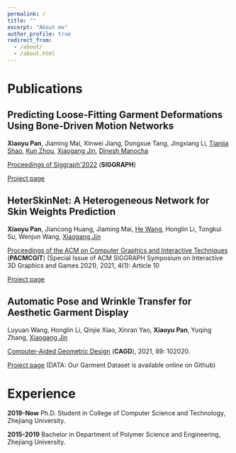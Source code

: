 ```yaml
---
permalink: /
title: ""
excerpt: "About me"
author_profile: true
redirect_from: 
  - /about/
  - /about.html
---
```


# Publications

## Predicting Loose-Fitting Garment Deformations Using Bone-Driven Motion Networks

**Xiaoyu Pan**, Jiaming Mai, Xinwei Jiang, Dongxue Tang, Jingxiang Li, [Tianjia Shao](http://tianjiashao.com/), [Kun Zhou](http://kunzhou.net/), [Xiaogang Jin](http://www.cad.zju.edu.cn/home/jin/), [Dinesh Manocha](https://www.cs.umd.edu/people/dmanocha)

[Proceedings of Siggraph'2022](https://s2022.siggraph.org/) (**SIGGRAPH**)

[Project page](http://www.cad.zju.edu.cn/home/jin/SigCloth2022/SigCloth2022.htm)

## HeterSkinNet: A Heterogeneous Network for Skin Weights Prediction 
**Xiaoyu Pan**, Jiancong Huang, Jiaming Mai, [He Wang](http://drhewang.com/), Honglin Li, Tongkui Su, Wenjun Wang, [Xiaogang Jin](http://www.cad.zju.edu.cn/home/jin/)

[Proceedings of the ACM on Computer Graphics and Interactive Techniques](https://dl.acm.org/journal/pacmcgit) (**PACMCGIT**)
(Special Issue of ACM SIGGRAPH Symposium on Interactive 3D Graphics and Games 2021), 2021, 4(1): Article 10 

[Project page](http://www.cad.zju.edu.cn/home/jin/i3d2021/i3d2021.htm)

## Automatic Pose and Wrinkle Transfer for Aesthetic Garment Display 
Luyuan Wang, Honglin Li, Qinjie Xiao, Xinran Yao, **Xiaoyu Pan**, Yuqing Zhang, [Xiaogang Jin](http://www.cad.zju.edu.cn/home/jin/)

[Computer-Aided Geometric Design](https://www.journals.elsevier.com/computer-aided-geometric-design) (**CAGD**), 2021, 89: 102020. 

[Project page](http://www.cad.zju.edu.cn/home/jin/cagd2021/cagd2021.htm)  (DATA: Our Garment Dataset is available online on Github)

# Experience

**2019-Now** Ph.D. Student in College of Computer Science and Technology, Zhejiang University.

**2015-2019** Bachelor in Department of Polymer Science and Engineering, Zhejiang University.
